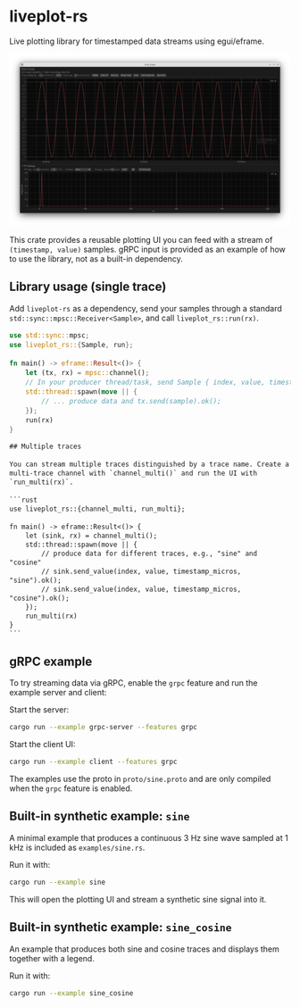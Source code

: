 # liveplot-rs

Live plotting library for timestamped data streams using egui/eframe.

![LivePlot-RS screenshot](docs/liveplot-rs%20screenshot.png)

This crate provides a reusable plotting UI you can feed with a stream of `(timestamp, value)` samples.
gRPC input is provided as an example of how to use the library, not as a built-in dependency.

## Library usage (single trace)

Add `liveplot-rs` as a dependency, send your samples through a standard `std::sync::mpsc::Receiver<Sample>`, and call `liveplot_rs::run(rx)`.

```rust
use std::sync::mpsc;
use liveplot_rs::{Sample, run};

fn main() -> eframe::Result<()> {
	let (tx, rx) = mpsc::channel();
	// In your producer thread/task, send Sample { index, value, timestamp_micros }
	std::thread::spawn(move || {
		// ... produce data and tx.send(sample).ok();
	});
	run(rx)
}
```

	## Multiple traces

	You can stream multiple traces distinguished by a trace name. Create a multi-trace channel with `channel_multi()` and run the UI with `run_multi(rx)`.

	```rust
	use liveplot_rs::{channel_multi, run_multi};

	fn main() -> eframe::Result<()> {
		let (sink, rx) = channel_multi();
		std::thread::spawn(move || {
			// produce data for different traces, e.g., "sine" and "cosine"
			// sink.send_value(index, value, timestamp_micros, "sine").ok();
			// sink.send_value(index, value, timestamp_micros, "cosine").ok();
		});
		run_multi(rx)
	}
	```

## gRPC example

To try streaming data via gRPC, enable the `grpc` feature and run the example server and client:

Start the server:

```bash
cargo run --example grpc-server --features grpc
```

Start the client UI:

```bash
cargo run --example client --features grpc
```

The examples use the proto in `proto/sine.proto` and are only compiled when the `grpc` feature is enabled.

## Built-in synthetic example: `sine`

A minimal example that produces a continuous 3 Hz sine wave sampled at 1 kHz is included as `examples/sine.rs`.

Run it with:

```bash
cargo run --example sine
```

This will open the plotting UI and stream a synthetic sine signal into it.

## Built-in synthetic example: `sine_cosine`

An example that produces both sine and cosine traces and displays them together with a legend.

Run it with:

```bash
cargo run --example sine_cosine
```
